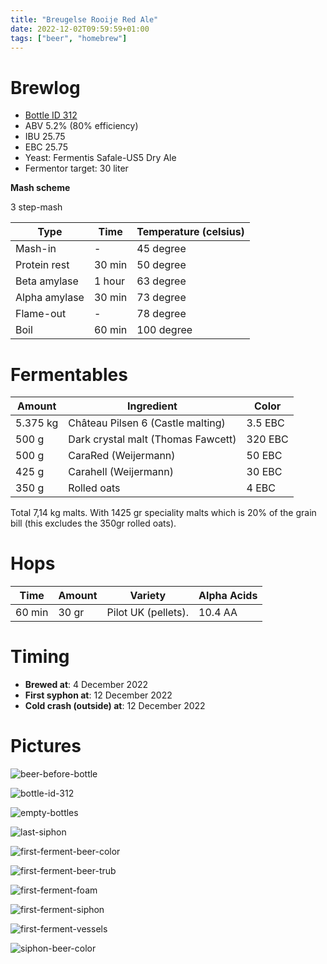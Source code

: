 ```yaml
---
title: "Breugelse Rooije Red Ale"
date: 2022-12-02T09:59:59+01:00
tags: ["beer", "homebrew"]
---
```


# Brewlog

- [Bottle ID 312](/post/beer-cellar/)
- ABV 5.2% (80% efficiency)
- IBU 25.75
- EBC 25.75
- Yeast: Fermentis Safale-US5 Dry Ale
- Fermentor target: 30 liter

**Mash scheme**

3 step-mash

| Type          | Time      | Temperature (celsius) |
| ------------- | --------- | --------------------- |
| Mash-in       | -         | 45 degree             |
| Protein rest  | 30 min    | 50 degree             |
| Beta amylase  | 1 hour    | 63 degree             |
| Alpha amylase | 30 min    | 73 degree             |
| Flame-out     | -         | 78 degree             |
| Boil          | 60 min    | 100 degree            |

# Fermentables

| Amount     | Ingredient                         | Color   |
| ---------- | ---------------------------------- | ------- |
| 5.375 kg   | Château Pilsen 6 (Castle malting)  | 3.5 EBC |
| 500 g      | Dark crystal malt (Thomas Fawcett) | 320 EBC |
| 500 g      | CaraRed (Weijermann)               | 50 EBC  |
| 425 g      | Carahell (Weijermann)              | 30 EBC  |
| 350 g      | Rolled oats                        | 4 EBC   |

Total 7,14 kg malts. With 1425 gr speciality malts which is 20% of the grain bill (this excludes the 350gr rolled oats).

# Hops

| Time   | Amount | Variety                               | Alpha Acids |
| ------ | ------ | ------------------------------------- | ----------- |
| 60 min | 30 gr  | Pilot UK (pellets).                   | 10.4 AA     |

# Timing

* **Brewed at**: 4 December 2022
* **First syphon at**: 12 December 2022
* **Cold crash (outside) at**: 12 December 2022

# Pictures

![beer-before-bottle](/images/breugelse-rooije-red-ale/beer-before-bottle.jpeg)

![bottle-id-312](/images/breugelse-rooije-red-ale/bottle-id-312.jpeg)

![empty-bottles](/images/breugelse-rooije-red-ale/empty-bottles.jpeg)

![last-siphon](/images/breugelse-rooije-red-ale/last-siphon.jpeg)

![first-ferment-beer-color](/images/breugelse-rooije-red-ale/first-ferment-beer-color.jpeg)

![first-ferment-beer-trub](/images/breugelse-rooije-red-ale/first-ferment-beer-trub.jpeg)

![first-ferment-foam](/images/breugelse-rooije-red-ale/first-ferment-foam.jpeg)

![first-ferment-siphon](/images/breugelse-rooije-red-ale/first-ferment-siphon.jpeg)

![first-ferment-vessels](/images/breugelse-rooije-red-ale/first-ferment-vessels.jpeg)

![siphon-beer-color](/images/breugelse-rooije-red-ale/siphon-beer-color.jpeg)
